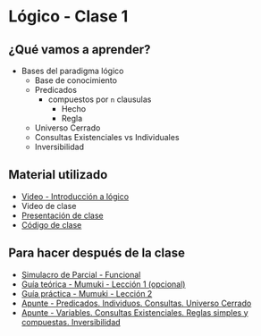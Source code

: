 # Lógico - Clase 1

## ¿Qué vamos a aprender?

* Bases del paradigma lógico
  * Base de conocimiento
  * Predicados
    * compuestos por `n` clausulas
      * Hecho
      * Regla
  * Universo Cerrado
  * Consultas Existenciales vs Individuales
  * Inversibilidad

## Material utilizado

* [Video - Introducción a lógico](https://www.youtube.com/watch?v=4M-lzIOhVbI)
* Video de clase
* [Presentación de clase](https://docs.google.com/presentation/d/1dd4obXeEN2_dOmTeXOap3F1PXUILaNCEPfEoS071cDU)
* [Código de clase](https://github.com/pdep-st/seguimiento/blob/main/seguimiento/2022/logico/practica/clase1.pl)

## Para hacer después de la clase

* [Simulacro de Parcial - Funcional](https://docs.google.com/document/d/1TR3bF5tE9VEp9pdOv4uCdPcMPhqBC1Y034iNS7p4vI0/edit)
* [Guía teórica - Mumuki - Lección 1 (opcional)](https://mumuki.io/pdep-utn/lessons/699-programacion-logica-hechos-y-reglas)
* [Guía práctica - Mumuki - Lección 2](https://mumuki.io/pdep-utn/lessons/700-programacion-logica-practica-hechos-y-reglas)
* [Apunte - Predicados. Individuos. Consultas. Universo Cerrado](https://docs.google.com/document/d/1fTYHcILOkEsfTW5DOcghDSau3pQ6Q2AXlM0iwkB5L4E/edit?usp=sharing)
* [Apunte - Variables. Consultas Existenciales. Reglas simples y compuestas. Inversibilidad](https://docs.google.com/document/d/1YDsnBkCOz3bXR3dwvyMcSV9Ui0ATP5fojDwvmu6Rqss/edit?usp=sharing)